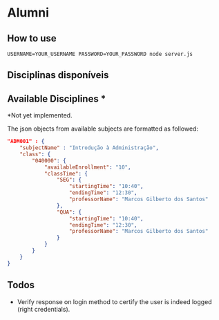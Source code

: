 # Alumni

## How to use

```
USERNAME=YOUR_USERNAME PASSWORD=YOUR_PASSWORD node server.js
```

## Disciplinas disponíveis
## Available Disciplines *
*Not yet implemented.

The json objects from available subjects are formatted as followed:

```json
"ADM001" : {
	"subjectName" : "Introdução à Administração",
	"class": {
		"040000": {
			"availableEnrollment": "10",
			"classTime": {
				"SEG": {
					"startingTime": "10:40",
					"endingTime": "12:30",
					"professorName": "Marcos Gilberto dos Santos"
				},
				"QUA": {
					"startingTime": "10:40",
					"endingTime": "12:30",
					"professorName": "Marcos Gilberto dos Santos"
				}
			}
		}
	}
}
```
## Todos

- Verify response on login method to certify the user is indeed logged (right credentials).